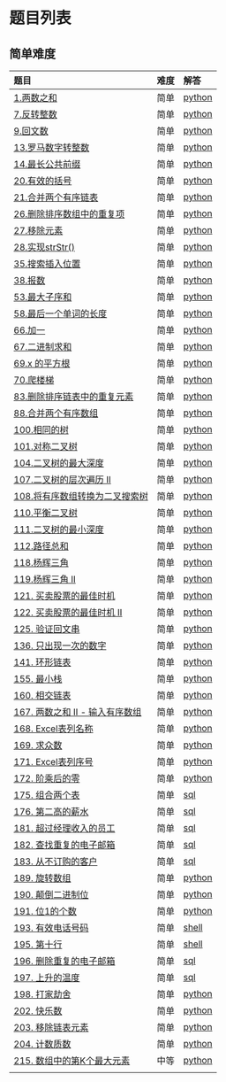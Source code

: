 # 题目列表

## 简单难度

| 题目                                                         | 难度 | 解答                                                         |
| :----------------------------------------------------------- | :--- | :----------------------------------------------------------- |
| [1.两数之和](https://leetcode-cn.com/problems/two-sum)       | 简单 | [python](https://github.com/Neulana/leetcode/blob/master/array/two-sum.py) |
| [7.反转整数](https://leetcode-cn.com/problems/reverse-integer) | 简单 | [python](https://github.com/Neulana/leetcode/blob/master/mathematics/reverse-integer.py) |
| [9.回文数](https://leetcode-cn.com/problems/palindrome-number) | 简单 | [python](https://github.com/Neulana/leetcode/blob/master/mathematics/palindrome-number.py) |
| [13.罗马数字转整数](https://leetcode-cn.com/problems/roman-to-integer) | 简单 | [python](https://github.com/Neulana/leetcode/blob/master/mathematics/roman-to-integer.py) |
| [14.最长公共前缀](https://leetcode-cn.com/problems/longest-common-prefix) | 简单 | [python](https://github.com/Neulana/leetcode/blob/master/string/longest-common-prefix.py) |
| [20.有效的括号](https://leetcode-cn.com/problems/valid-parentheses) | 简单 | [python](https://github.com/Neulana/leetcode/blob/master/stack/valid-parentheses.py) |
| [21.合并两个有序链表](https://leetcode-cn.com/problems/merge-two-sorted-lists) | 简单 | [python](https://github.com/Neulana/leetcode/blob/master/linkedlist/merge-two-sorted-lists.py) |
| [26.删除排序数组中的重复项](https://leetcode-cn.com/problems/remove-duplicates-from-sorted-array) | 简单 | [python](https://github.com/Neulana/leetcode/blob/master/array/remove-duplicates-from-sorted-array.py) |
| [27.移除元素](https://leetcode-cn.com/problems/remove-element) | 简单 | [python](https://github.com/Neulana/leetcode/blob/master/array/remove-element.py) |
| [28.实现strStr()](https://leetcode-cn.com/problems/implement-strstr) | 简单 | [python](https://github.com/Neulana/leetcode/blob/master/string/implement-strstr.py) |
| [35.搜索插入位置](https://leetcode-cn.com/problems/search-insert-position) | 简单 | [python](https://github.com/Neulana/leetcode/blob/master/array/search-insert-position.py) |
| [38.报数](https://leetcode-cn.com/problems/count-and-say)    | 简单 | [python](https://github.com/Neulana/leetcode/blob/master/string/count-and-say.py) |
| [53.最大子序和](https://leetcode-cn.com/problems/maximum-subarray) | 简单 | [python](https://github.com/Neulana/leetcode/blob/master/dp/maximum-subarray.py) |
| [58.最后一个单词的长度](https://leetcode-cn.com/problems/length-of-last-word) | 简单 | [python](https://github.com/Neulana/leetcode/blob/master/string/length-of-last-word.py) |
| [66.加一](https://leetcode-cn.com/problems/plus-one)         | 简单 | [python](https://github.com/Neulana/leetcode/blob/master/array/plus-one.py) |
| [67.二进制求和](https://leetcode-cn.com/problems/add-binary) | 简单 | [python](https://github.com/Neulana/leetcode/blob/master/string/add-binary.py) |
| [69.x 的平方根](https://leetcode-cn.com/problems/sqrtx)      | 简单 | [python](https://github.com/Neulana/leetcode/blob/master/mathematics/sqrtx.py) |
| [70.爬楼梯](https://leetcode-cn.com/problems/climbing-stairs) | 简单 | [python](https://github.com/Neulana/leetcode/blob/master/dp/climbing-stairs.py) |
| [83.删除排序链表中的重复元素](https://leetcode-cn.com/problems/remove-duplicates-from-sorted-list) | 简单 | [python](https://github.com/Neulana/leetcode/blob/master/linkedlist/remove-duplicates-from-sorted-list.py) |
| [88.合并两个有序数组](https://leetcode-cn.com/problems/merge-sorted-array) | 简单 | [python](https://github.com/Neulana/leetcode/blob/master/array/merge-sorted-array.py) |
| [100.相同的树](https://leetcode-cn.com/problems/same-tree)   | 简单 | [python](https://github.com/Neulana/leetcode/blob/master/tree/same-tree.py) |
| [101.对称二叉树](https://leetcode-cn.com/problems/symmetric-tree) | 简单 | [python](https://github.com/Neulana/leetcode/blob/master/tree/symmetric-tree.py) |
| [104.二叉树的最大深度](https://leetcode-cn.com/problems/maximum-depth-of-binary-tree) | 简单 | [python](https://github.com/Neulana/leetcode/blob/master/tree/maximum-depth-of-binary-tree.py) |
| [107.二叉树的层次遍历 II](https://leetcode-cn.com/problems/binary-tree-level-order-traversal-ii) | 简单 | [python](https://github.com/Neulana/leetcode/blob/master/tree/binary-tree-level-order-traversal-ii.py) |
| [108.将有序数组转换为二叉搜索树](https://leetcode-cn.com/problems/convert-sorted-array-to-binary-search-tree) | 简单 | [python](https://github.com/Neulana/leetcode/blob/master/tree/convert-sorted-array-to-binary-search-tree.py) |
| [110.平衡二叉树](https://leetcode-cn.com/problems/balanced-binary-tree) | 简单 | [python](https://github.com/Neulana/leetcode/blob/master/tree/balanced-binary-tree.py) |
| [111.二叉树的最小深度](https://leetcode-cn.com/problems/minimum-depth-of-binary-tree) | 简单 | [python](https://github.com/Neulana/leetcode/blob/master/tree/minimum-depth-of-binary-tree.py) |
| [112.路径总和](https://leetcode-cn.com/problems/path-sum)    | 简单 | [python](https://github.com/Neulana/leetcode/blob/master/tree/path-sum.py) |
| [118.杨辉三角](https://leetcode-cn.com/problems/pascals-triangle) | 简单 | [python](https://github.com/Neulana/leetcode/blob/master/mathematics/pascals-triangle.py) |
| [119.杨辉三角 II](https://leetcode-cn.com/problems/pascals-triangle-ii) | 简单 | [python](https://github.com/Neulana/leetcode/blob/master/mathematics/pascals-triangle-ii.py) |
| [121. 买卖股票的最佳时机](https://leetcode-cn.com/problems/best-time-to-buy-and-sell-stock/) | 简单 | [python](https://github.com/Neulana/leetcode/blob/master/array/best-time-to-buy-and-sell-stock.py) |
| [122. 买卖股票的最佳时机 II](https://leetcode-cn.com/problems/best-time-to-buy-and-sell-stock-ii/) | 简单 | [python](https://github.com/Neulana/leetcode/blob/master/array/best-time-to-buy-and-sell-stock-ii.py) |
| [125. 验证回文串](https://leetcode-cn.com/problems/valid-palindrome/) | 简单 | [python](https://github.com/Neulana/leetcode/blob/master/string/valid-palindrome.py) |
| [136. 只出现一次的数字](https://leetcode-cn.com/problems/single-number/) | 简单 | [python](https://github.com/Neulana/leetcode/blob/master/bit-manipulation/single-number.py) |
| [141. 环形链表](https://leetcode-cn.com/problems/linked-list-cycle/) | 简单 | [python](https://github.com/Neulana/leetcode/blob/master/linkedlist/linked-list-cycle.py) |
| [155. 最小栈](https://leetcode-cn.com/problems/min-stack/)   | 简单 | [python](https://github.com/Neulana/leetcode/blob/master/stack/min-stack.py) |
| [160. 相交链表](https://leetcode-cn.com/problems/intersection-of-two-linked-lists/) | 简单 | [python](https://github.com/Neulana/leetcode/blob/master/linkedlist/intersection-of-two-linked-lists.py) |
| [167. 两数之和 II - 输入有序数组](https://leetcode-cn.com/problems/two-sum-ii-input-array-is-sorted/) | 简单 | [python](https://github.com/Neulana/leetcode/blob/master/array/two-sum-ii-input-array-is-sorted.py) |
| [168. Excel表列名称](https://leetcode-cn.com/problems/excel-sheet-column-title/) | 简单 | [python](https://github.com/Neulana/leetcode/blob/master/mathematics/excel-sheet-column-title.py) |
| [169. 求众数](https://leetcode-cn.com/problems/majority-element/) | 简单 | [python](https://leetcode-cn.com/problems/majority-element/) |
| [171. Excel表列序号](https://leetcode-cn.com/problems/excel-sheet-column-number/) | 简单 | [python](https://github.com/Neulana/leetcode/blob/master/mathematics/excel-sheet-column-number.py) |
| [172. 阶乘后的零](https://leetcode-cn.com/problems/factorial-trailing-zeroes/) | 简单 | [python](https://github.com/Neulana/leetcode/blob/master/mathematics/factorial-trailing-zeroes.py) |
| [175. 组合两个表](https://leetcode-cn.com/problems/combine-two-tables/) | 简单 | [sql](https://github.com/Neulana/leetcode/blob/master/SQL/combine-two-tables.sql) |
| [176. 第二高的薪水](https://leetcode-cn.com/problems/second-highest-salary/) | 简单 | [sql](https://github.com/Neulana/leetcode/blob/master/SQL/second-highest-salary.sql) |
| [181. 超过经理收入的员工](https://leetcode-cn.com/problems/employees-earning-more-than-their-managers/) | 简单 | [sql](https://github.com/Neulana/leetcode/blob/master/SQL/employees-earning-more-than-their-managers.sql) |
| [182. 查找重复的电子邮箱](https://leetcode-cn.com/problems/duplicate-emails/) | 简单 | [sql](https://github.com/Neulana/leetcode/blob/master/SQL/duplicate-email.sql) |
| [183. 从不订购的客户](https://leetcode-cn.com/problems/customers-who-never-order/) | 简单 | [sql](https://github.com/Neulana/leetcode/blob/master/SQL/customers-who-never-order.sql) |
| [189. 旋转数组](https://leetcode-cn.com/problems/rotate-array/) | 简单 | [python](https://github.com/Neulana/leetcode/blob/master/array/rotate-array.py) |
| [190. 颠倒二进制位](https://leetcode-cn.com/problems/reverse-bits/) | 简单 | [python](https://github.com/Neulana/leetcode/blob/master/bit-manipulation/reverse-bits.py) |
| [191. 位1的个数](https://leetcode-cn.com/problems/number-of-1-bits/) | 简单 | [python](https://github.com/Neulana/leetcode/blob/master/bit-manipulation/number-of-1-bits.py) |
| [193. 有效电话号码](https://leetcode-cn.com/problems/valid-phone-numbers/) | 简单 | [shell](https://github.com/Neulana/leetcode/blob/master/shell/valid-phone-numbers.sh) |
| [195. 第十行](https://leetcode-cn.com/problems/tenth-line/)  | 简单 | [shell](https://github.com/Neulana/leetcode/blob/master/shell/tenth-line.sh) |
| [196. 删除重复的电子邮箱](https://leetcode-cn.com/problems/delete-duplicate-emails/) | 简单 | [sql](https://github.com/Neulana/leetcode/blob/master/SQL/delete-duplicate-emails.sql) |
| [197. 上升的温度](https://leetcode-cn.com/problems/rising-temperature/) | 简单 | [sql](https://github.com/Neulana/leetcode/blob/master/SQL/rising-temperature.sql) |
| [198. 打家劫舍](https://leetcode-cn.com/problems/house-robber/) | 简单 | [python](https://github.com/Neulana/leetcode/blob/master/dp/house-robber.py) |
| [202. 快乐数](https://leetcode-cn.com/problems/happy-number/) | 简单 | [python](https://github.com/Neulana/leetcode/blob/master/mathematics/happy-number.py) |
| [203. 移除链表元素](https://leetcode-cn.com/problems/remove-linked-list-elements/) | 简单 | [python](https://github.com/Neulana/leetcode/blob/master/linkedlist/remove-linked-list-elements.py) |
| [204. 计数质数](https://leetcode-cn.com/problems/count-primes/) | 简单 | [python](https://github.com/Neulana/leetcode/blob/master/mathematics/count-primes.py) |
| [215. 数组中的第K个最大元素](https://leetcode-cn.com/problems/kth-largest-element-in-an-array/) | 中等 | [python](https://github.com/Neulana/leetcode/blob/master/dp/kth-largest-element-in-an-array.py) |
|                                                              |      |                                                              |

